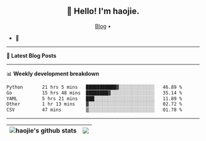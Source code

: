 <h2 align="center">👋 Hello! I'm haojie.</h2>
<p align="center">
  <a href="https://aoyouer.com">Blog</a> •
</p>


- 🔭 


-------

**📝 Latest Blog Posts**


-------

📊 **Weekly development breakdown**
<!--START_SECTION:waka-->

```txt
Python       21 hrs 5 mins   ███████████▓░░░░░░░░░░░░░   46.89 %
Go           15 hrs 48 mins  ████████▓░░░░░░░░░░░░░░░░   35.14 %
YAML         5 hrs 21 mins   ███░░░░░░░░░░░░░░░░░░░░░░   11.89 %
Other        1 hr 13 mins    ▓░░░░░░░░░░░░░░░░░░░░░░░░   02.72 %
CSV          47 mins         ▒░░░░░░░░░░░░░░░░░░░░░░░░   01.78 %
```

<!--END_SECTION:waka-->

-------



| <img align="center" src="https://github-readme-stats.vercel.app/api?username=haojie06&show_icons=true&theme=graywhite&show_icons=true&count_private=true&include_all_commits=true&hide_border=true" alt="haojie's github stats" /> | <img align="center" src="https://github-readme-stats.vercel.app/api/top-langs/?username=haojie06&layout=compact&theme=graywhite&hide_border=true&hide=css,html" /> |
| ------------- | ------------- |


